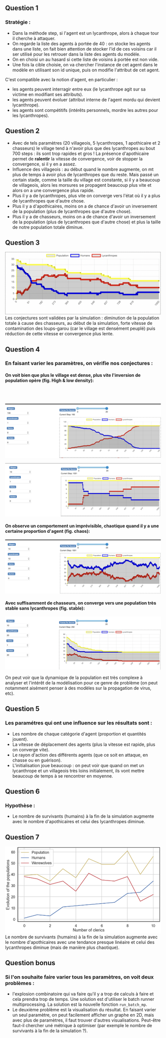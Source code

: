 ## Question 1
### Stratégie :
- Dans la méthode step, si l'agent est un lycanthrope, alors à chaque tour il cherche à attaquer.
- On regarde la liste des agents à portée de 40 : on stocke les agents dans une liste, on fait bien attention de stocker l'id de ces voisins car il ser utilisé pour les retrouer dans la liste des agents du modèle.
- On en choisi un au hasard si cette liste de voisins à portée est non vide.
- Une fois la cible choisie, on va chercher l'instance de cet agent dans le modèle en utilisant son id unique, puis on modifie l'attribut de cet agent.

C'est compatible avec la notion d'agent, en particulier :
- les agents peuvent interragir entre eux (le lycanthrope agit sur sa victime en modifiant ses attributs).
- les agents peuvent évoluer (attribut interne de l'agent mordu qui devient lycanthrope).
- les agents sont compétitifs (intérêts personnels, mordre les autres pour les lycanthropes).


## Question 2
- Avec de tels paramètres (20 villageois, 5 lycanthropes, 1 apothicaire et 2 chasseurs) le village tend à n'avoir plus que des lycanthropes au bout 700 steps : ils sont trop rapides et gros ! La présence d'apothicaire permet de **ralentir** la vitesse de convergence, voir de stopper la convergence, si il y en a assez.
- Influence des villageois : au début quand le nombre augmente, on mt plus de temps à avoir plus de lycanthropes que du reste. Mais passé un certain stade, comme la taille du village est constante, si il y a beaucoup de villageois, alors les morsures se propagent beaucoup plus vite et alors on a une convergence plus rapide.
- Plus il y a de lycanthropes, plus vite on converge vers l'état où il y a plus de lycanthropes que d'autre chose.
- Plus il y a d'apothicaires, moins on a de chance d'avoir un inversement de la population (plus de lycanthropes que d'autre chose).
- Plus il y a de chasseurs, moins on a de chance d'avoir un inversement de la population (plus de lycanthropes que d'autre chose) et plus la taille de notre population totale diminue.


## Question 3
![Simulation](./Q3.png)
Les conjectures sont validées par la simulation : diminution de la population totale à cause des chasseurs, au début de la simulation, forte vitesse de contamination des loups-garou (car le village est densément peuplé) puis réduction de cette vitesse er convergence plus lente.


## Question 4
### En faisant varier les paramètres, on vérifie nos conjectures :
#### On voit bien que plus le village est dense, plus vite l'inversion de population opère (fig. High & low density):
</br>
</br>

![High density](./Q4_high_density.png)


![Low density](./Q4_low_density.png)


#### On observe un comportement un imprévisible, chaotique quand il y a une certaine proportion d'agent (fig. chaos):
![Chaos](./Q4_chaos.png)


#### Avec suffisamment de chasseurs, on converge vers une population très stable sans lycanthropes (fig. stable):
![Stable](./Q4_stable.png)

On peut voir que la dynamique de la population est très complexe à analyser et l'intérêt de la modélisation pour ce genre de problème (on peut notamment aisément penser à des modèles sur la propagation de virus, etc).


## Question 5
### Les paramétres qui ont une influence sur les résultats sont :
- Les nombre de chaque catégorie d'agent (proportion et quantités jouent).
- La vitesse de déplacement des agents (plus la vitesse est rapide, plus on converge vite).
- Le rayon d'action des différents agents (que ce soit en attaque, en chasse ou en guérison).
- L'initialisation joue beaucoup : on peut voir que quand on met un lycanthrope et un villageois très loins initialement, ils vont mettre beaucoup de temps à se rencontrer en moyenne.


## Question 6
### Hypothèse :
- Le nombre de survivants (humains) à la fin de la simulation augmente avec le nombre d'apothicaires et celui des lycanthropes diminue.


## Question 7
![Experiment](./batch.png)
Le nombre de survivants (humains) à la fin de la simulation augmente avec le nombre d'apothicaires avec une tendance presque linéaire et celui des lycanthropes diminue (mais de manière plus chaotique).


## Question bonus
### Si l'on souhaite faire varier tous les paramètres, on voit deux problèmes :
- l'explosion combinatoire qui va faire qu'il y a trop de calculs à faire et cela prendra trop de temps. Une solution est d'utiliser le batch runner multiprocessing. La solution est la nouvelle fonction `run_batch_mp`.
- Le deuxième problème est la visualisation du résultat. En faisant varier un seul paramètre, on peut facilement afficher un graphe en 2D, mais avec plus de paramètres, il faut trouver d'autres visualisations. Peut-être faut-il chercher uné métrique à optimiser (par exemple le nombre de survivants à la fin de la simulation ?).


